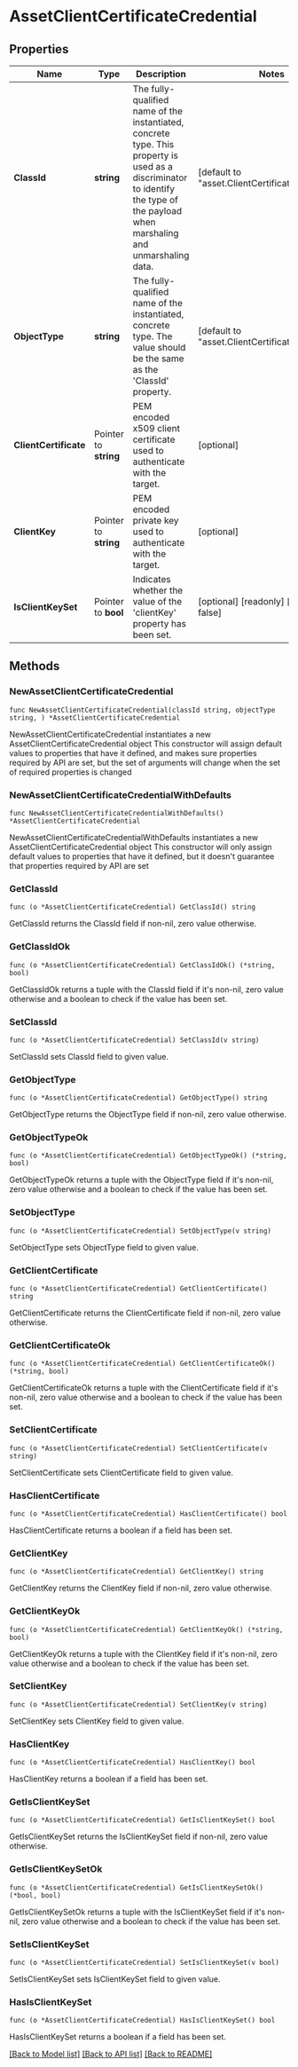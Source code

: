 # AssetClientCertificateCredential

## Properties

Name | Type | Description | Notes
------------ | ------------- | ------------- | -------------
**ClassId** | **string** | The fully-qualified name of the instantiated, concrete type. This property is used as a discriminator to identify the type of the payload when marshaling and unmarshaling data. | [default to "asset.ClientCertificateCredential"]
**ObjectType** | **string** | The fully-qualified name of the instantiated, concrete type. The value should be the same as the &#39;ClassId&#39; property. | [default to "asset.ClientCertificateCredential"]
**ClientCertificate** | Pointer to **string** | PEM encoded x509 client certificate used to authenticate with the target. | [optional] 
**ClientKey** | Pointer to **string** | PEM encoded private key used to authenticate with the target. | [optional] 
**IsClientKeySet** | Pointer to **bool** | Indicates whether the value of the &#39;clientKey&#39; property has been set. | [optional] [readonly] [default to false]

## Methods

### NewAssetClientCertificateCredential

`func NewAssetClientCertificateCredential(classId string, objectType string, ) *AssetClientCertificateCredential`

NewAssetClientCertificateCredential instantiates a new AssetClientCertificateCredential object
This constructor will assign default values to properties that have it defined,
and makes sure properties required by API are set, but the set of arguments
will change when the set of required properties is changed

### NewAssetClientCertificateCredentialWithDefaults

`func NewAssetClientCertificateCredentialWithDefaults() *AssetClientCertificateCredential`

NewAssetClientCertificateCredentialWithDefaults instantiates a new AssetClientCertificateCredential object
This constructor will only assign default values to properties that have it defined,
but it doesn't guarantee that properties required by API are set

### GetClassId

`func (o *AssetClientCertificateCredential) GetClassId() string`

GetClassId returns the ClassId field if non-nil, zero value otherwise.

### GetClassIdOk

`func (o *AssetClientCertificateCredential) GetClassIdOk() (*string, bool)`

GetClassIdOk returns a tuple with the ClassId field if it's non-nil, zero value otherwise
and a boolean to check if the value has been set.

### SetClassId

`func (o *AssetClientCertificateCredential) SetClassId(v string)`

SetClassId sets ClassId field to given value.


### GetObjectType

`func (o *AssetClientCertificateCredential) GetObjectType() string`

GetObjectType returns the ObjectType field if non-nil, zero value otherwise.

### GetObjectTypeOk

`func (o *AssetClientCertificateCredential) GetObjectTypeOk() (*string, bool)`

GetObjectTypeOk returns a tuple with the ObjectType field if it's non-nil, zero value otherwise
and a boolean to check if the value has been set.

### SetObjectType

`func (o *AssetClientCertificateCredential) SetObjectType(v string)`

SetObjectType sets ObjectType field to given value.


### GetClientCertificate

`func (o *AssetClientCertificateCredential) GetClientCertificate() string`

GetClientCertificate returns the ClientCertificate field if non-nil, zero value otherwise.

### GetClientCertificateOk

`func (o *AssetClientCertificateCredential) GetClientCertificateOk() (*string, bool)`

GetClientCertificateOk returns a tuple with the ClientCertificate field if it's non-nil, zero value otherwise
and a boolean to check if the value has been set.

### SetClientCertificate

`func (o *AssetClientCertificateCredential) SetClientCertificate(v string)`

SetClientCertificate sets ClientCertificate field to given value.

### HasClientCertificate

`func (o *AssetClientCertificateCredential) HasClientCertificate() bool`

HasClientCertificate returns a boolean if a field has been set.

### GetClientKey

`func (o *AssetClientCertificateCredential) GetClientKey() string`

GetClientKey returns the ClientKey field if non-nil, zero value otherwise.

### GetClientKeyOk

`func (o *AssetClientCertificateCredential) GetClientKeyOk() (*string, bool)`

GetClientKeyOk returns a tuple with the ClientKey field if it's non-nil, zero value otherwise
and a boolean to check if the value has been set.

### SetClientKey

`func (o *AssetClientCertificateCredential) SetClientKey(v string)`

SetClientKey sets ClientKey field to given value.

### HasClientKey

`func (o *AssetClientCertificateCredential) HasClientKey() bool`

HasClientKey returns a boolean if a field has been set.

### GetIsClientKeySet

`func (o *AssetClientCertificateCredential) GetIsClientKeySet() bool`

GetIsClientKeySet returns the IsClientKeySet field if non-nil, zero value otherwise.

### GetIsClientKeySetOk

`func (o *AssetClientCertificateCredential) GetIsClientKeySetOk() (*bool, bool)`

GetIsClientKeySetOk returns a tuple with the IsClientKeySet field if it's non-nil, zero value otherwise
and a boolean to check if the value has been set.

### SetIsClientKeySet

`func (o *AssetClientCertificateCredential) SetIsClientKeySet(v bool)`

SetIsClientKeySet sets IsClientKeySet field to given value.

### HasIsClientKeySet

`func (o *AssetClientCertificateCredential) HasIsClientKeySet() bool`

HasIsClientKeySet returns a boolean if a field has been set.


[[Back to Model list]](../README.md#documentation-for-models) [[Back to API list]](../README.md#documentation-for-api-endpoints) [[Back to README]](../README.md)


